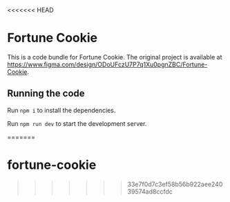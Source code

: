 <<<<<<< HEAD

  # Fortune Cookie

  This is a code bundle for Fortune Cookie. The original project is available at https://www.figma.com/design/ODoUFczU7P7q1Xu0pgnZBC/Fortune-Cookie.

  ## Running the code

  Run `npm i` to install the dependencies.

  Run `npm run dev` to start the development server.
  
=======
# fortune-cookie
>>>>>>> 33e7f0d7c3ef58b56b922aee24039574ad8ccfdc
